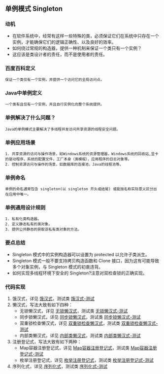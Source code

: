 ## **单例模式 Singleton**

### **动机**

- 在软件系统中，经常有这样一些特殊的类，必须保证它们在系统中只存在一个实例，才能确保它们的逻辑正确性、以及良好的效率。
- 如何绕过常规的构造器，提供一种机制来保证一个类只有一个实例？
- 这应该是类设计者的责任，而不是使用者的责任。

### **百度百科定义**

    保证一个类仅有一个实例，并提供一个访问它的全局访问点。

### **Java中单例定义**

    一个类有且仅有一个实例，并且自行实例化向整个系统提供。

### **单例解决了什么问题？**

    Java的单例模式主要解决了多线程并发访问共享资源的线程安全问题。

### **单例应用场景**

    1. 共享资源的访问与操作场景，如Windows系统的资源管理器，Windows系统的回收站,显卡的驱动程序，系统的配置文件，工厂本身（类模板），应用程序的日志对象等。
    2. 控制资源访问与操作的场景，如数据库的连接池，Java的线程池等。

### **单例命名**

    单例的命名通常包含 singleton(以 singleton 开头或结尾) 或能按名称实际意义区分出在应用中唯一。 

### **单例通用设计规则**

    1. 私有化类构造器。
    2. 定义静态私有的类对象。
    3. 提供公共静态的获取该私有类对象的方法。

### **要点总结**

- Singleton 模式中的实例构造器可以设置为 protected 以允许子类派生。
- Singleton 模式一般不要支持拷贝构造函数和 Clone 接口，因为这有可能导致多个对象实例，与 Singleton 模式的初衷违背。
- 如何实现多线程环境下安全的 Singleton?注意对双检查锁的正确实现。

### **代码实现**

1. 饿汉式，详见 [饿汉式](https://github.com/jiangshuangjun/mystudy/blob/master/design-pattern/src/main/java/study/pattern/singleton/HungrySingleton.java)，测试类 [饿汉式-测试](https://github.com/jiangshuangjun/mystudy/blob/master/design-pattern/src/test/java/study/pattern/singleton/HungrySingletonTest.java)
2. 懒汉式，写法大致有如下四种：
    * 无锁懒汉式，详见 [无锁懒汉式](https://github.com/jiangshuangjun/mystudy/blob/master/design-pattern/src/main/java/study/pattern/singleton/LazySingletonWithoutSync.java)，测试类 [无锁懒汉式-测试](https://github.com/jiangshuangjun/mystudy/blob/master/design-pattern/src/test/java/study/pattern/singleton/LazySingletonWithoutSyncTest.java)
    * 同步锁懒汉式，详见 [同步锁懒汉式](https://github.com/jiangshuangjun/mystudy/blob/master/design-pattern/src/main/java/study/pattern/singleton/LazySingletonWithSync.java)，测试类 [同步锁懒汉式-测试](https://github.com/jiangshuangjun/mystudy/blob/master/design-pattern/src/test/java/study/pattern/singleton/LazySingletonWithSyncTest.java)
    * 双重锁检查懒汉式，详见 [双重锁检查懒汉式](https://github.com/jiangshuangjun/mystudy/blob/master/design-pattern/src/main/java/study/pattern/singleton/LazySingletonWithDoubleCheck.java)，测试类 [双重锁检查懒汉式-测试](https://github.com/jiangshuangjun/mystudy/blob/master/design-pattern/src/test/java/study/pattern/singleton/LazySingletonWithDoubleCheckTest.java)
    * 内部类懒汉式，详见 [内部类懒汉式](https://github.com/jiangshuangjun/mystudy/blob/master/design-pattern/src/main/java/study/pattern/singleton/LazySingletonWithInnerClass.java)，测试类 [内部类懒汉式-测试](https://github.com/jiangshuangjun/mystudy/blob/master/design-pattern/src/test/java/study/pattern/singleton/LazySingletonWithInnerClassTest.java)
3. 注册登记式，写法大致有如下两种：
    * Map容器注册登记式，详见 [Map容器注册登记式](https://github.com/jiangshuangjun/mystudy/blob/master/design-pattern/src/main/java/study/pattern/singleton/RegisterSingletonFromMap.java)，测试类 [Map容器注册登记式-测试](https://github.com/jiangshuangjun/mystudy/blob/master/design-pattern/src/test/java/study/pattern/singleton/RegisterSingletonFromMapTest.java)
    * 枚举注册登记式，详见 [枚举注册登记式](https://github.com/jiangshuangjun/mystudy/blob/master/design-pattern/src/main/java/study/pattern/singleton/RegisterSingletonFromEnum.java)，测试类 [枚举注册登记式-测试](https://github.com/jiangshuangjun/mystudy/blob/master/design-pattern/src/test/java/study/pattern/singleton/RegisterSingletonFromEnumTest.java)
4. 序列化式，详见 [序列化式](https://github.com/jiangshuangjun/mystudy/blob/master/design-pattern/src/main/java/study/pattern/singleton/SerializableSingleton.java)，测试类 [序列化式-测试](https://github.com/jiangshuangjun/mystudy/blob/master/design-pattern/src/test/java/study/pattern/singleton/SerializableSingletonTest.java)
